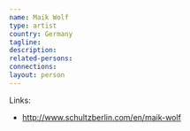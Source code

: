 ```yaml
---
name: Maik Wolf
type: artist
country: Germany
tagline:
description:
related-persons:
connections:
layout: person
---
```

Links:
* <http://www.schultzberlin.com/en/maik-wolf>
